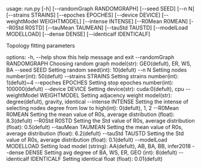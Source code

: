 usage: run.py [-h] [--randomGraph RANDOMGRAPH] [--seed SEED] [--n N] [--strains STRAINS] [--epoches EPOCHES] [--device DEVICE] [--weightModel WEIGHTMODEL]
            [--intense INTENSE] [--R0Mean R0MEAN] [--R0Std R0STD] [--tauMean TAUMEAN] [--tauStd TAUSTD] [--modelLoad MODELLOAD] [--dense DENSE]
            [--identicalf IDENTICALF]

Topology fitting parameters

options:
-h, --help            show this help message and exit
--randomGraph RANDOMGRAPH
                    Choosing random graph model(str): GEO(defult), ER, WS, BA
--seed SEED           Setting random seed(int): 10(defult)
--n N                 Setting nodes number(int): 50(defult)
--strains STRAINS     Setting strains number(int): 1(defult)~4
--epoches EPOCHES     Setting stop epoches number(int): 100000(defult)
--device DEVICE       Setting device(str): cuda:0(defult), cpu
--weightModel WEIGHTMODEL
                    Setting adjacency weight model(str): degree(defult), gravity, identical
--intense INTENSE     Setting the intense of selecting nodes degree from low to high(int): 0(defult), 1, 2
--R0Mean R0MEAN       Setting the mean value of R0s, average distribution (float): 8.3(defult)
--R0Std R0STD         Setting the Std value of R0s, average distribution (float): 0.5(defult)
--tauMean TAUMEAN     Setting the mean value of R0s, average distribution (float): 6.2(defult)
--tauStd TAUSTD       Setting the Std value of R0s, average distribution (float): 0.1(defult)
--modelLoad MODELLOAD
                    Setting load model (string): AA(defult), AB, BA, BB, infer2018
--dense DENSE         Setting avg degree of BA, WS, ER, GEO (int): 8(defult)
--identicalf IDENTICALF
                    Setting identical float (float): 0.01(defult)